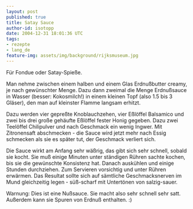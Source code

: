```yaml
---
layout: post
published: true
title: Satay Sauce
author-id: isotopp
date: 2004-12-31 18:01:36 UTC
tags:
- rezepte
- lang_de
feature-img: assets/img/background/rijksmuseum.jpg
---
```

Für Fondue oder Satay-Spieße.

Man nehme zwischen einem halben und einem Glas Erdnußbutter creamy, je nach gewünschter Menge. Dazu dann zweimal die Menge Erdnußsauce in Wasser (besser: Kokosmilch!) in einem kleinen Topf (also 1.5  bis 3 Gläser), den man auf kleinster Flamme langsam erhitzt.

Dazu werden vier gepreßte Knoblauchzehen, vier Eßlöffel Balsamico und zwei bis drei große gehäufte Eßlöffel fester Honig gegeben. Dazu zwei Teelöffel Chilipulver und nach Geschmack ein wenig Ingwer. Mit Zitronensaft abschmecken - die Sauce wird jetzt mehr nach Essig schmecken als sie es später tut, der Geschmack verliert sich.

Die Sauce wirkt am Anfang sehr wäßrig, das gibt sich sehr schnell, sobald sie kocht. Sie muß einige Minuten unter ständigen Rühren sachte kochen, bis sie die gewünschte Konsistenz hat. Danach auskühlen und einige Stunden durchziehen. Zum Servieren vorsichtig und unter Rühren erwärmen. Das Resultat sollte sich auf sämtliche Geschmacksnerven im Mund gleichzeitig legen - süß-scharf mit Untertönen von salzig-sauer.

Warnung: Dies ist eine Nußsauce. Sie macht also sehr schnell sehr satt. Außerdem kann sie Spuren von Erdnuß enthalten. :)
